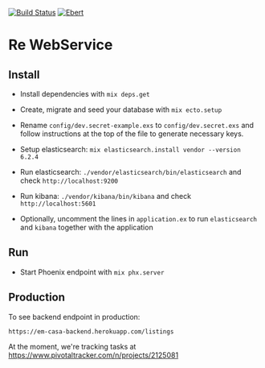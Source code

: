 [![Build Status](https://travis-ci.org/em-casa/backend.svg?branch=master)](https://travis-ci.org/em-casa/backend)
[![Ebert](https://ebertapp.io/github/em-casa/backend.svg)](https://ebertapp.io/github/em-casa/backend)
# Re WebService

## Install

  * Install dependencies with `mix deps.get`

  * Create, migrate and seed your database with `mix ecto.setup`
  * Rename `config/dev.secret-example.exs` to `config/dev.secret.exs` and follow instructions at the top of the file to generate necessary keys.

  * Setup elasticsearch: `mix elasticsearch.install vendor --version 6.2.4`
  * Run elasticsearch: `./vendor/elasticsearch/bin/elasticsearch` and check `http://localhost:9200`
  * Run kibana: `./vendor/kibana/bin/kibana` and check `http://localhost:5601`
  * Optionally, uncomment the lines in `application.ex` to run `elasticsearch` and `kibana` together with the application


## Run

  * Start Phoenix endpoint with `mix phx.server`

## Production

To see backend endpoint in production:

`https://em-casa-backend.herokuapp.com/listings`

At the moment, we're tracking tasks at https://www.pivotaltracker.com/n/projects/2125081
